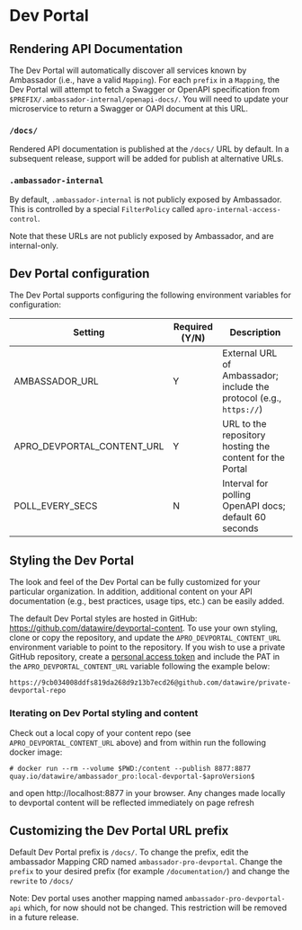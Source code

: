 # Dev Portal

## Rendering API Documentation

The Dev Portal will automatically discover all services known by Ambassador (i.e., have a valid `Mapping`). For each `prefix` in a `Mapping`, the Dev Portal will attempt to fetch a Swagger or OpenAPI specification from `$PREFIX/.ambassador-internal/openapi-docs/`. You will need to update your microservice to return a Swagger or OAPI document at this URL.

### `/docs/`

Rendered API documentation is published at the `/docs/` URL by default. In a subsequent release, support will be added for publish at alternative URLs.

### `.ambassador-internal`

By default, `.ambassador-internal` is not publicly exposed by Ambassador. This is controlled by a special `FilterPolicy` called `apro-internal-access-control`.

 Note that these URLs are not publicly exposed by Ambassador, and are internal-only.

## Dev Portal configuration

The Dev Portal supports configuring the following environment variables for configuration:

| Setting                          | Required (Y/N) |   Description       |
| -------------------------------- | -------------- | ------------------- |
| AMBASSADOR_URL                   | Y              | External URL of Ambassador; include the protocol (e.g., `https://`) |
| APRO_DEVPORTAL_CONTENT_URL       | Y              | URL to the repository hosting the content for the Portal |
| POLL_EVERY_SECS                  | N              | Interval for polling OpenAPI docs; default 60 seconds |

## Styling the Dev Portal

The look and feel of the Dev Portal can be fully customized for your particular organization. In addition, additional content on your API documentation (e.g., best practices, usage tips, etc.) can be easily added.

The default Dev Portal styles are hosted in GitHub: https://github.com/datawire/devportal-content. To use your own styling, clone or copy the repository, and update the `APRO_DEVPORTAL_CONTENT_URL` environment variable to point to the repository. If you wish to use a private GitHub repository, create a [personal access token](https://help.github.com/en/articles/creating-a-personal-access-token-for-the-command-line) and include the PAT in the `APRO_DEVPORTAL_CONTENT_URL` variable following the example below:

```
https://9cb034008ddfs819da268d9z13b7ecd26@github.com/datawire/private-devportal-repo
```

### Iterating on Dev Portal styling and content

Check out a local copy of your content repo (see `APRO_DEVPORTAL_CONTENT_URL` above) and from within run the following docker image:

```
# docker run --rm --volume $PWD:/content --publish 8877:8877 quay.io/datawire/ambassador_pro:local-devportal-$aproVersion$
```

and open http://localhost:8877 in your browser. Any changes made locally to devportal content will be reflected immediately on page refresh

## Customizing the Dev Portal URL prefix

Default Dev Portal prefix is `/docs/`. To change the prefix, edit the ambassador Mapping CRD  named `ambassador-pro-devportal`. Change the `prefix` to your desired prefix (for example `/documentation/`) and change the `rewrite` to `/docs/`

Note: Dev portal uses another mapping named `ambassador-pro-devportal-api` which, for now should not be changed. This restriction will be removed in a future release.
